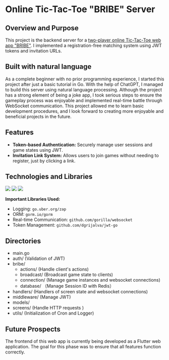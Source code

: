 # Online Tic-Tac-Toe "BRIBE" Server

## Overview and Purpose
This project is the backend server for a [two-player online Tic-Tac-Toe web app "BRIBE"](https://github.com/AbeHiroto/bribe). I implemented a registration-free matching system using JWT tokens and invitation URLs.

## Built with natural language
As a complete beginner with no prior programming experience, I started this project after just a basic tutorial in Go. With the help of ChatGPT, I managed to build this server using natural language processing. Although the project has a strong element of being a joke app, I took serious steps to ensure the gameplay process was enjoyable and implemented real-time battle through WebSocket communication. This project allowed me to learn basic development procedures, and I look forward to creating more enjoyable and beneficial projects in the future.

## Features
- **Token-based Authentication:** Securely manage user sessions and game states using JWT.
- **Invitation Link System:** Allows users to join games without needing to register, just by clicking a link.

## Technologies and Libraries
<img src="https://img.shields.io/badge/-Go-76E1FE.svg?logo=go&style=for-the-badge"> <img src="https://img.shields.io/badge/-Gin-333366.svg?logo=gin&style=for-the-badge"> <img src="https://img.shields.io/badge/-Postgresql-2f2f2f.svg?logo=postgresql&style=for-the-badge">

**Important Libraries Used:**
- Logging: `go.uber.org/zap`
- ORM: `gorm.io/gorm`
- Real-time Communication: `github.com/gorilla/websocket`
- Token Management: `github.com/dgrijalva/jwt-go`

## Directories
- main.go
- auth/         (Validation of JWT)
- bribe/
  - actions/    (Handle client's actions)
  - broadcast/  (Broadcast game state to clients)
  - connection/ (Manage game instances and websocket connections)
  - database/  （Manage Session ID with Redis）
- handlers/     (Handlers of screen state and websocket connections)
- middleware/   (Manage JWT)
- models/
- screens/      (Handle HTTP requests )
- utils/        (Initialization of Cron and Logger)

## Future Prospects
The frontend of this web app is currently being developed as a Flutter web application. The goal for this phase was to ensure that all features function correctly.
